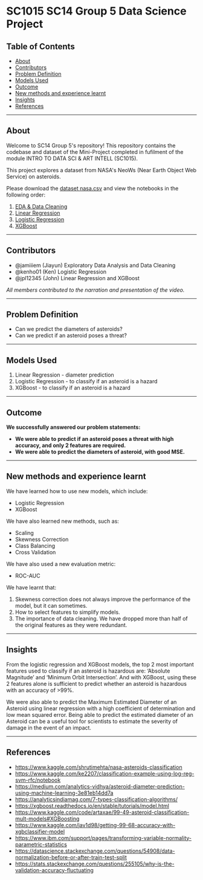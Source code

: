 # SC1015 SC14 Group 5 Data Science Project

## Table of Contents
  * [About](#about)
  * [Contributors](#contributors)
  * [Problem Definition](#problem-definition)
  * [Models Used](#models-used)
  * [Outcome](#outcome)
  * [New methods and experience learnt](#new-methods-and-experience-learnt)
  * [Insights](#insights)
  * [References](#references)



---

## About 

Welcome to SC14 Group 5's repository! This repository contains the codebase and dataset of the Mini-Project completed in fufilment of the module INTRO TO DATA SCI & ART INTELL (SC1015).

This project explores a dataset from NASA's NeoWs (Near Earth Object Web Service) on asteroids. 

Please download the [dataset nasa.csv](../main/nasa.csv) and view the notebooks in the following order:
1. [EDA & Data Cleaning](../main/sc14_team5_EDA_final.ipynb)
2. [Linear Regression](../main/sc14_team5_linreg_final.ipynb)
3. [Logistic Regression](../main/sc14_team5_logreg_final.ipynb)
4. [XGBoost](../main/sc14_team5_xgboost_final.ipynb)


---
## Contributors

- @jamiiiem (Jiayun) Exploratory Data Analysis and Data Cleaning
- @kenho01 (Ken) Logistic Regression
- @jpl12345 (John) Linear Regression and XGBoost
<p><em>All members contributed to the narration and presentation of the video.</em>

---
## Problem Definition

- Can we predict the diameters of asteroids?
- Can we predict if an asteroid poses a threat?

---
## Models Used

1. Linear Regression - diameter prediction
2. Logistic Regression - to classify if an asteroid is a hazard
3. XGBoost - to classify if an asteroid is a hazard

---
## Outcome

<b> We successfully answered our problem statements:
-	We were able to predict if an asteroid poses a threat with high accuracy, and only 2 features are required.
-	We were able to predict the diameters of asteroid, with good MSE.
</b> 

---
## New methods and experience learnt

We have learned how to use new models, which include:
-	Logistic Regression
-	XGBoost

We have also learned new methods, such as:
-	Scaling
-	Skewness Correction
-	Class Balancing
-	Cross Validation

We have also used a new evaluation metric:
-	ROC-AUC

We have learnt that:
1.	Skewness correction does not always improve the performance of the model, but it can sometimes.
2.	How to select features to simplify models.
3.	The importance of data cleaning. We have dropped more than half of the original features as they were redundant. 


---
## Insights

From the logistic regression and XGBoost models, the top 2 most important features used to classify if an asteroid is hazardous are: ‘Absolute Magnitude’ and ‘Minimum Orbit Intersection’.
And with XGBoost, using these 2 features alone is sufficient to predict whether an asteroid is hazardous with an accuracy of >99%.

We were also able to predict the Maximum Estimated Diameter of an Asteroid using linear regression with a high coefficient of determination and low mean squared error. Being able to predict the estimated diameter of an Asteroid can be a useful tool for scientists to estimate the severity of damage in the event of an impact.


---
## References
- https://www.kaggle.com/shrutimehta/nasa-asteroids-classification
- https://www.kaggle.com/ke2207/classification-example-using-log-reg-svm-rfc/notebook
- https://medium.com/analytics-vidhya/asteroid-diameter-prediction-using-machine-learning-3e81eb14dd7a
- https://analyticsindiamag.com/7-types-classification-algorithms/
- https://xgboost.readthedocs.io/en/stable/tutorials/model.html
- https://www.kaggle.com/code/artaxae/99-49-asteroid-classification-mult-models#XGBoosting
- https://www.kaggle.com/jav1d98/getting-99-68-accuracy-with-xgbclassifier-model
- https://www.ibm.com/support/pages/transforming-variable-normality-parametric-statistics
- https://datascience.stackexchange.com/questions/54908/data-normalization-before-or-after-train-test-split
- https://stats.stackexchange.com/questions/255105/why-is-the-validation-accuracy-fluctuating
